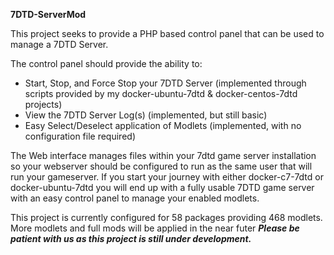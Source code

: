 **7DTD-ServerMod**

This project seeks to provide a PHP based control panel that can be used to manage a 7DTD Server.

The control panel should provide the ability to:

- Start, Stop, and Force Stop your 7DTD Server (implemented through scripts provided by my docker-ubuntu-7dtd & docker-centos-7dtd projects)
- View the 7DTD Server Log(s) (implemented, but still basic)
- Easy Select/Deselect application of Modlets (implemented, with no configuration file required)

The Web interface manages files within your 7dtd game server installation so your webserver should be configured to run as the same user that will run your gameserver. If you start your journey with either docker-c7-7dtd or docker-ubuntu-7dtd you will end up with a fully usable 7DTD game server with an easy control panel to manage your enabled modlets.

This project is currently configured for 58 packages providing 468 modlets.
More modlets and full mods will  be applied in the near futer
*****Please be patient with us as this project is still under development.*****
